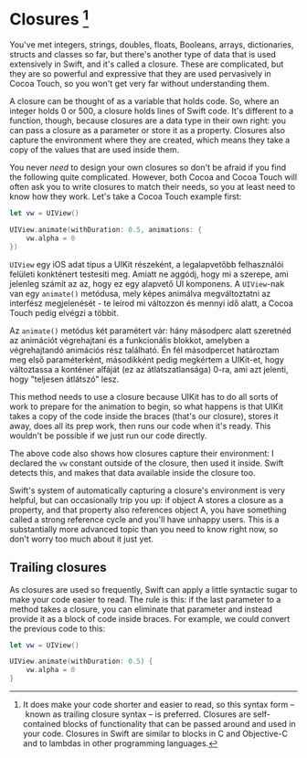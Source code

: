 # Closures [^closure]

You've met integers, strings, doubles, floats, Booleans, arrays, dictionaries, structs and classes so far, but there's another type of data that is used extensively in Swift, and it's called a closure. These are complicated, but they are so powerful and expressive that they are used pervasively in Cocoa Touch, so you won't get very far without understanding them.

A closure can be thought of as a variable that holds code. So, where an integer holds 0 or 500, a closure holds lines of Swift code. It's different to a function, though, because closures are a data type in their own right: you can pass a closure as a parameter or store it as a property. Closures also capture the environment where they are created, which means they take a copy of the values that are used inside them.

You never *need* to design your own closures so don't be afraid if you find the following quite complicated. However, both Cocoa and Cocoa Touch will often ask you to write closures to match their needs, so you at least need to know how they work. Let's take a Cocoa Touch example first:

```swift
let vw = UIView()

UIView.animate(withDuration: 0.5, animations: {
    vw.alpha = 0
})
```

`UIView` egy iOS adat típus a UIKit részeként, a legalapvetőbb felhasználói felületi konkténert testesíti meg. Amiatt ne aggódj, hogy mi a szerepe, ami jelenleg számít az az, hogy ez egy alapvető UI komponens. A `UIView`-nak van egy `animate()` metódusa, mely képes animálva megváltoztatni az interfész megjelenését - te leírod mi változzon és mennyi idő alatt, a Cocoa Touch pedig elvégzi a többit.

Az `animate()` metódus két paramétert vár: hány másodperc alatt szeretnéd az animációt végrehajtani és a funkcionális blokkot, amelyben a végrehajtandó animációs rész található. Én fél másodpercet határoztam meg első paraméterként, másodikként pedig megkértem a UIKit-et, hogy változtassa a konténer alfáját (ez az átlátszatlansága) 0-ra, ami azt jelenti, hogy "teljesen átlátszó" lesz.

This method needs to use a closure because UIKit has to do all sorts of work to prepare for the animation to begin, so what happens is that UIKit takes a copy of the code inside the braces (that's our closure), stores it away, does all its prep work, then runs our code when it's ready. This wouldn't be possible if we just run our code directly.

The above code also shows how closures capture their environment: I declared the `vw` constant outside of the closure, then used it inside. Swift detects this, and makes that data available inside the closure too.

Swift's system of automatically capturing a closure's environment is very helpful, but can occasionally trip you up: if object A stores a closure as a property, and that property also references object A, you have something called a strong reference cycle and you'll have unhappy users. This is a substantially more advanced topic than you need to know right now, so don't worry too much about it just yet.


## Trailing closures

As closures are used so frequently, Swift can apply a little syntactic sugar to make your code easier to read. The rule is this: if the last parameter to a method takes a closure, you can eliminate that parameter and instead provide it as a block of code inside braces. For example, we could convert the previous code to this:

```swift
let vw = UIView()

UIView.animate(withDuration: 0.5) {
    vw.alpha = 0
}
```

[^closure]: It does make your code shorter and easier to read, so this syntax form – known as trailing closure syntax – is preferred. Closures are self-contained blocks of functionality that can be passed around and used in your code. Closures in Swift are similar to blocks in C and Objective-C and to lambdas in other programming languages.
